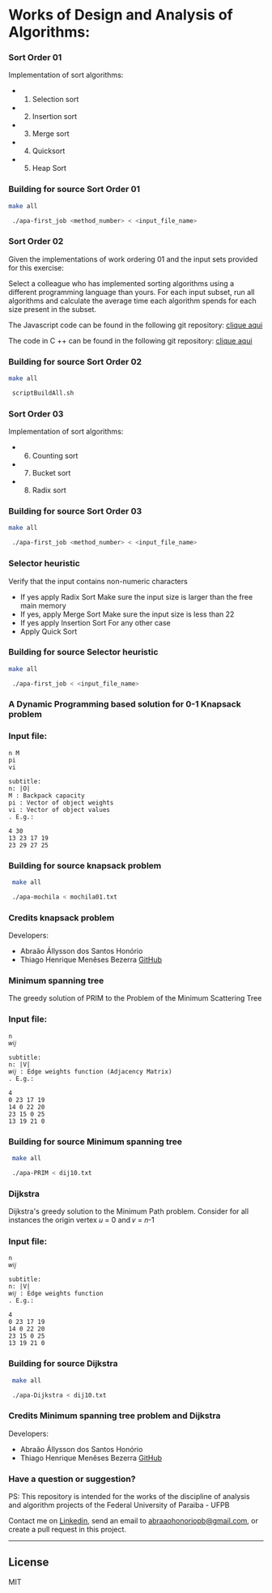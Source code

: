 # Works of Design and Analysis of Algorithms:

### Sort Order 01
Implementation of sort algorithms:
  - 1. Selection sort
  - 2. Insertion sort
  - 3. Merge sort
  - 4. Quicksort
  - 5. Heap Sort
  
  

### Building for source Sort Order 01
  ```sh
  make all
   ```
  ```sh
   ./apa-first_job <method_number> < <input_file_name>
  ```
  
  
### Sort Order 02
  Given the implementations of work ordering 01 and the input sets provided for this exercise:

Select a colleague who has implemented sorting algorithms using a different programming language than yours.
For each input subset, run all algorithms and calculate the average time each algorithm spends for each size present in the subset.
  
  The Javascript code can be found in the following git repository: [clique aqui](https://github.com/bezerrathm/Design-And-Analysis-Of-Computer-Algorithms/)


The code in C ++ can be found in the following git repository: [clique aqui](https://github.com/AbraaoHonorio/Design-and-Analysis-of-Algorithms/tree/master/Sorting%2001)
  
  
  
### Building for source Sort Order 02
  ```sh
  make all
   ```
  ```sh
   scriptBuildAll.sh
  ```
  
### Sort Order 03
Implementation of sort algorithms:
  - 6. Counting sort 
  - 7. Bucket sort
  - 8. Radix sort
 
  

### Building for source Sort Order  03
  ```sh
  make all
   ```
  ```sh
   ./apa-first_job <method_number> < <input_file_name>
  ```


### Selector heuristic

Verify that the input contains non-numeric characters
  - If yes apply Radix Sort
Make sure the input size is larger than the free main memory
  - If yes, apply Merge Sort
Make sure the input size is less than 22
  - If yes apply Insertion Sort
For any other case
  - Apply Quick Sort

### Building for source Selector heuristic


  ```sh
  make all
   ```
  ```sh
   ./apa-first_job < <input_file_name>
  ```
  
  
### A Dynamic Programming based solution for 0-1 Knapsack problem

### Input file:
    n M
    pi
    vi

    subtitle:
    n: |O|
    M : Backpack capacity
    pi : Vector of object weights
    vi : Vector of object values
    . E.g.:

    4 30
    13 23 17 19
    23 29 27 25

### Building for source knapsack problem
 
 ```sh
  make all
   ```
  ```sh
   ./apa-mochila < mochila01.txt 
  ```
 ### Credits knapsack problem
 Developers: 
   - Abraão Állysson dos Santos Honório 
   - Thiago Henrique Menêses Bezerra [GitHub](https://github.com/bezerrathm)






### Minimum spanning tree

The greedy solution of PRIM to the Problem of the Minimum Scattering Tree

### Input file:
    n 
    𝑤𝑖𝑗

    subtitle:
    n: |V|
    𝑤𝑖𝑗 : Edge weights function (Adjacency Matrix)
    . E.g.:

    4
    0 23 17 19
    14 0 22 20
    23 15 0 25
    13 19 21 0

### Building for source Minimum spanning tree
 
 ```sh
  make all
   ```
  ```sh
   ./apa-PRIM < dij10.txt 
  ```
  
  
### Dijkstra

 Dijkstra's greedy solution to the Minimum Path problem. Consider for all instances the origin vertex 𝑢 = 0 and 𝑣 = 𝑛-1

### Input file:
    n 
    𝑤𝑖𝑗

    subtitle:
    n: |V|
    𝑤𝑖𝑗 : Edge weights function 
    . E.g.:

    4
    0 23 17 19
    14 0 22 20
    23 15 0 25
    13 19 21 0

### Building for source Dijkstra
 
 ```sh
  make all
   ```
  ```sh
   ./apa-Dijkstra < dij10.txt 
  ```
  
  
  
  
 ### Credits Minimum spanning tree problem and Dijkstra
 Developers: 
   - Abraão Állysson dos Santos Honório 
   - Thiago Henrique Menêses Bezerra [GitHub](https://github.com/bezerrathm)


  
### Have a question or suggestion?			
PS: This repository is intended for the works of the discipline of analysis and algorithm projects of the Federal University of Paraiba  - UFPB

Contact me on [Linkedin](https://br.linkedin.com/in/abraaohonorio), send an email to abraaohonoriopb@gmail.com, or create a pull request in this project. 

---
  
  
  License
----
MIT
